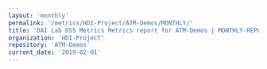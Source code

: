 ```yaml
---
layout: 'monthly'
permalink: '/metrics/HDI-Project/ATM-Demos/MONTHLY/'
title: 'DAI Lab OSS Metrics Metrics report for ATM-Demos | MONTHLY-REPORT-2019-02-01'
organization: 'HDI-Project'
repository: 'ATM-Demos'
current_date: '2019-02-01'
---
```

